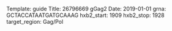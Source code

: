Template: guide
Title: 26796669 gGag2
Date: 2019-01-01
grna: GCTACCATAATGATGCAAAG
hxb2_start: 1909
hxb2_stop: 1928
target_region: Gag/Pol
